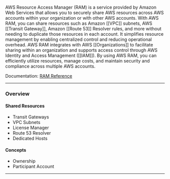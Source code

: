 AWS Resource Access Manager (RAM) is a service provided by Amazon Web Services that allows you to securely share AWS resources across AWS accounts within your organization or with other AWS accounts. With AWS RAM, you can share resources such as Amazon [[VPC]] subnets, AWS [[Transit Gateway]], Amazon [[Route 53]] Resolver rules, and more without needing to duplicate those resources in each account. It simplifies resource management by enabling centralized control and reducing operational overhead. AWS RAM integrates with AWS [[Organizations]] to facilitate sharing within an organization and supports access control through AWS Identity and Access Management ([[IAM]]). By using AWS RAM, you can efficiently utilize resources, manage costs, and maintain security and compliance across multiple AWS accounts.

Documentation: [RAM Reference](https://aws.amazon.com/ram/)
___
### Overview
#### Shared Resources
- Transit Gateways
- VPC Subnets
- License Manager
- Route 53 Resolver
- Dedicated Hosts
#### Concepts
- Ownership
- Participant Account

___
